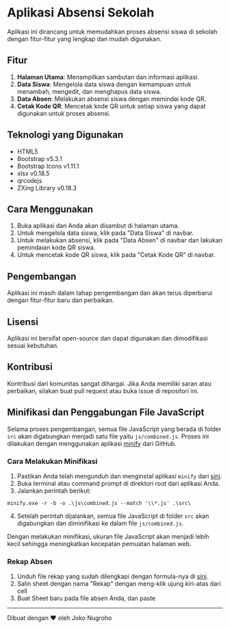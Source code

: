 # Aplikasi Absensi Sekolah

Aplikasi ini dirancang untuk memudahkan proses absensi siswa di sekolah dengan fitur-fitur yang lengkap dan mudah digunakan.

## Fitur

1. **Halaman Utama**: Menampilkan sambutan dan informasi aplikasi.
2. **Data Siswa**: Mengelola data siswa dengan kemampuan untuk menambah, mengedit, dan menghapus data siswa.
3. **Data Absen**: Melakukan absensi siswa dengan memindai kode QR.
4. **Cetak Kode QR**: Mencetak kode QR untuk setiap siswa yang dapat digunakan untuk proses absensi.

## Teknologi yang Digunakan

- HTML5
- Bootstrap v5.3.1
- Bootstrap Icons v1.11.1
- xlsx v0.18.5
- qrcodejs
- ZXing Library v0.18.3

## Cara Menggunakan

1. Buka aplikasi dan Anda akan disambut di halaman utama.
2. Untuk mengelola data siswa, klik pada "Data Siswa" di navbar.
3. Untuk melakukan absensi, klik pada "Data Absen" di navbar dan lakukan pemindaian kode QR siswa.
4. Untuk mencetak kode QR siswa, klik pada "Cetak Kode QR" di navbar.

## Pengembangan

Aplikasi ini masih dalam tahap pengembangan dan akan terus diperbarui dengan fitur-fitur baru dan perbaikan.

## Lisensi

Aplikasi ini bersifat open-source dan dapat digunakan dan dimodifikasi sesuai kebutuhan.

## Kontribusi

Kontribusi dari komunitas sangat dihargai. Jika Anda memiliki saran atau perbaikan, silakan buat pull request atau buka issue di repositori ini.

## Minifikasi dan Penggabungan File JavaScript

Selama proses pengembangan, semua file JavaScript yang berada di folder `src` akan digabungkan menjadi satu file yaitu `js/combined.js`. Proses ini dilakukan dengan menggunakan aplikasi [minify](https://github.com/tdewolff/minify/tree/master) dari GitHub.

### Cara Melakukan Minifikasi

1. Pastikan Anda telah mengunduh dan menginstal aplikasi `minify` dari [sini](https://github.com/tdewolff/minify/tree/master).
2. Buka terminal atau command prompt di direktori root dari aplikasi Anda.
3. Jalankan perintah berikut:

```
minify.exe -r -b -o .\js\combined.js --match '\\*.js' .\src\
```

4. Setelah perintah dijalankan, semua file JavaScript di folder `src` akan digabungkan dan diminifikasi ke dalam file `js/combined.js`.

Dengan melakukan minifikasi, ukuran file JavaScript akan menjadi lebih kecil sehingga meningkatkan kecepatan pemuatan halaman web.

### Rekap Absen

1. Unduh file rekap yang sudah dilengkapi dengan formula-nya di [sini](https://joco-ding.github.io/absensi-sekolah/rekap.xlsx).
2. Salin sheet dengan nama "Rekap" dengan meng-klik ujung kiri-atas dari cell
3. Buat Sheet baru pada file absen Anda, dan paste

---

Dibuat dengan ❤️ oleh Joko Nugroho
